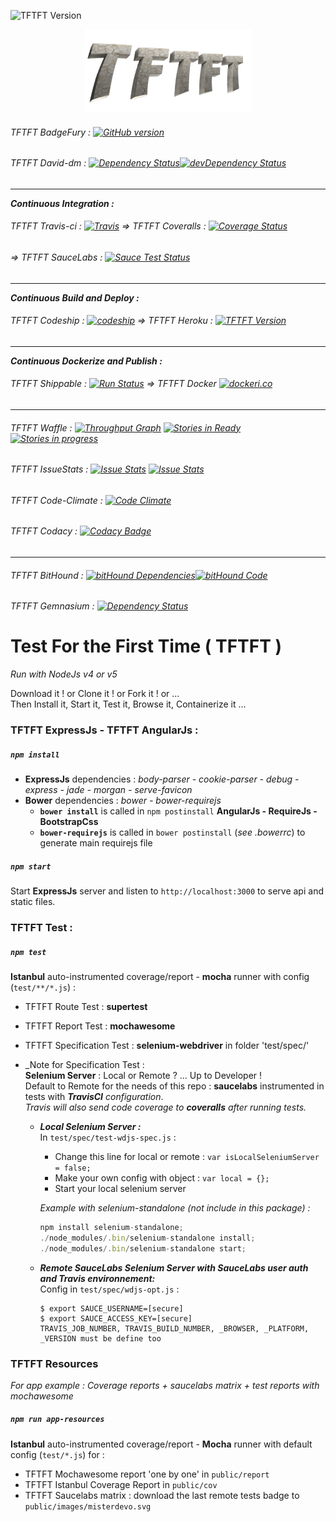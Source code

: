 ![TFTFT Version](https://img.shields.io/badge/v-1.2.0-green.svg?style=flat-square)

<p align="center">
 <a href="https://tftft.herokuapp.com" >
  <img alt="TFTFT" src="https://raw.githubusercontent.com/MisterDevo/TFTFT/master/public/images/logo.png">
 </a>
</p>

###### TFTFT BadgeFury : [![GitHub version](https://badge.fury.io/gh/misterdevo%2Ftftft.svg)](https://badge.fury.io/gh/misterdevo%2Ftftft)

###### TFTFT David-dm : [![Dependency Status](https://img.shields.io/david/misterdevo/TFTFT.svg)](https://david-dm.org/misterdevo/TFTFT)[![devDependency Status](http://img.shields.io/david/dev/misterdevo/TFTFT.svg)](http://david-dm.org/misterdevo/tftft#info=devDependencies)
---
**_Continuous Integration :_**
###### TFTFT Travis-ci : [![Travis](https://img.shields.io/travis/MisterDevo/TFTFT/master.svg)](https://travis-ci.org/MisterDevo/TFTFT/branches) => TFTFT Coveralls : [![Coverage Status](https://coveralls.io/repos/github/MisterDevo/TFTFT/badge.svg?branch=master)](https://coveralls.io/github/MisterDevo/TFTFT?branch=master)
###### => TFTFT SauceLabs : [![Sauce Test Status](https://saucelabs.com/browser-matrix/misterdevo.svg)](https://saucelabs.com/u/misterdevo)
---
**_Continuous Build and Deploy :_**
###### TFTFT Codeship : [![codeship](https://codeship.com/projects/b00bd7d0-9fa7-0133-a9c2-3206c6610001/status?branch=master)](https://codeship.com/projects/127941) => TFTFT Heroku : [![TFTFT Version](https://img.shields.io/badge/Demo-Heroku_App-746cac.svg?style=flat-square)](https://tftft.herokuapp.com/)
---
**_Continuous Dockerize and Publish :_**
###### TFTFT Shippable : [![Run Status](https://api.shippable.com/projects/56a61fc31895ca4474728105/badge?branch=master)](https://app.shippable.com/projects/56a61fc31895ca4474728105) => TFTFT Docker [![dockeri.co](http://dockeri.co/image/misterdevo/tftft)](https://hub.docker.com/r/misterdevo/tftft/)
---
###### TFTFT Waffle : [![Throughput Graph](https://graphs.waffle.io/MisterDevo/TFTFT/throughput.svg)](https://waffle.io/MisterDevo/TFTFT/metrics) [![Stories in Ready](https://badge.waffle.io/MisterDevo/TFTFT.png?label=ready&title=Ready)](https://waffle.io/MisterDevo/TFTFT) [![Stories in progress](https://badge.waffle.io/MisterDevo/TFTFT.png?label=in%20progress&title=in%20progress)](https://waffle.io/MisterDevo/TFTFT)
###### TFTFT IssueStats : [![Issue Stats](http://issuestats.com/github/misterdevo/tftft/badge/pr)](http://issuestats.com/github/misterdevo/tftft) [![Issue Stats](http://issuestats.com/github/misterdevo/tftft/badge/issue)](http://issuestats.com/github/misterdevo/tftft)
###### TFTFT Code-Climate : [![Code Climate](https://codeclimate.com/github/MisterDevo/TFTFT/badges/gpa.svg)](https://codeclimate.com/github/MisterDevo/TFTFT)
###### TFTFT Codacy : [![Codacy Badge](https://api.codacy.com/project/badge/grade/a5046941e5224dba9984a773d32f82bd)](https://www.codacy.com/app/mister-devo/TFTFT)
---
###### TFTFT BitHound : [![bitHound Dependencies](https://www.bithound.io/github/MisterDevo/TFTFT/badges/dependencies.svg)](https://www.bithound.io/github/MisterDevo/TFTFT/master/dependencies/npm)[![bitHound Code](https://www.bithound.io/github/MisterDevo/TFTFT/badges/code.svg)](https://www.bithound.io/github/MisterDevo/TFTFT)
###### TFTFT Gemnasium : [![Dependency Status](https://gemnasium.com/MisterDevo/TFTFT.svg)](https://gemnasium.com/MisterDevo/TFTFT)

# Test For the First Time ( TFTFT )  

_Run with NodeJs v4 or v5_  

Download it ! or Clone it ! or Fork it ! or ...  
Then Install it, Start it, Test it, Browse it, Containerize it ...

### TFTFT ExpressJs - TFTFT AngularJs :

##### `npm install`  
* **ExpressJs** dependencies : _body-parser - cookie-parser - debug - express - jade - morgan - serve-favicon_
* **Bower** dependencies : _bower - bower-requirejs_
  * **`bower install`** is called in `npm postinstall`  **AngularJs - RequireJs - BootstrapCss**
  * **`bower-requirejs`** is called in `bower postinstall` (_see .bowerrc_) to generate main requirejs file

##### `npm start`
Start **ExpressJs** server and listen to `http://localhost:3000` to serve api and static files.

### TFTFT Test :

##### `npm test`  
**Istanbul** auto-instrumented coverage/report - **mocha** runner with config (`test/**/*.js`) :
* TFTFT Route Test : **supertest**
* TFTFT Report Test : **mochawesome**
* TFTFT Specification Test : **selenium-webdriver**  in folder 'test/spec/'  
* _Note for Specification Test :  
  **Selenium Server** : Local or Remote ? ... Up to Developer !  
  Default to Remote for the needs of this repo : **saucelabs** instrumented in tests with _**TravisCI** configuration_.  
  _Travis will also send code coverage to **coveralls** after running tests._

     * **_Local Selenium Server :_**  
        In `test/spec/test-wdjs-spec.js` :
        * Change this line for local or remote : `var isLocalSeleniumServer = false;`
        * Make your own config with object : `var local = {};`  
        * Start your local selenium server  

        _Example with selenium-standalone (not include in this package) :_
        ```javascript
        npm install selenium-standalone;
        ./node_modules/.bin/selenium-standalone install;
        ./node_modules/.bin/selenium-standalone start;
        ```

    * **_Remote SauceLabs Selenium Server with SauceLabs user auth and Travis environnement:_**  
        Config in `test/spec/wdjs-opt.js` :  

        ```
        $ export SAUCE_USERNAME=[secure]
        $ export SAUCE_ACCESS_KEY=[secure]
        TRAVIS_JOB_NUMBER, TRAVIS_BUILD_NUMBER, _BROWSER, _PLATFORM, _VERSION must be define too
        ```


### TFTFT Resources

_For app example  : Coverage reports + saucelabs matrix + test reports with mochawesome_

##### `npm run app-resources`  

**Istanbul** auto-instrumented coverage/report - **Mocha** runner with default config (`test/*.js`) for :
* TFTFT Mochawesome report 'one by one' in `public/report`
* TFTFT Istanbul Coverage Report in `public/cov`
* TFTFT Saucelabs matrix : download the last remote tests badge to `public/images/misterdevo.svg`

